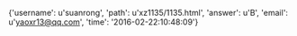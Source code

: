 {'username': u'suanrong', 'path': u'xz1135/1135.html', 'answer': u'B', 'email': u'yaoxr13@qq.com', 'time': '2016-02-22:10:48:09'}